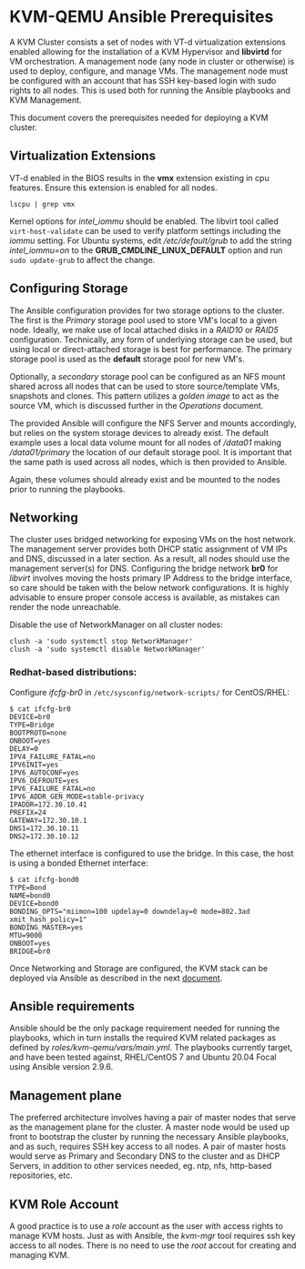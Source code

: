 KVM-QEMU Ansible Prerequisites
==============================


A KVM Cluster consists a set of nodes with VT-d virtualization extensions
enabled allowing for the installation of a KVM Hypervisor and **libvirtd** for
VM orchestration.  A management node (any node in cluster or otherwise) is used
to deploy, configure, and manage VMs.  The management node must be configured 
with an account that has SSH key-based login with sudo rights to all nodes.
This is used both for running the Ansible playbooks and KVM Management.

This document covers the prerequisites needed for deploying a KVM cluster.


## Virtualization Extensions
VT-d enabled in the BIOS results in the **vmx** extension existing in cpu 
features. Ensure this extension is enabled for all nodes.
```
lscpu | grep vmx
```

Kernel options for *intel_iommu* should be enabled. The libvirt tool called 
`virt-host-validate` can be used to verify platform settings including the 
*iommu* setting. For Ubuntu systems, edit */etc/default/grub* to add the string 
*intel_iommu=on* to the **GRUB_CMDLINE_LINUX_DEFAULT** option and run 
`sudo update-grub` to affect the change.


## Configuring Storage

  The Ansible configuration provides for two storage options to the cluster.
The first is the *Primary* storage pool used to store VM's local to a given
node. Ideally, we make use of local attached disks in a *RAID10* or *RAID5*
configuration. Technically, any form of underlying storage can be used, but 
using local or direct-attached storage is best for performance. The primary 
storage pool is used as the **default** storage pool for new VM's. 

  Optionally, a *secondary* storage pool can be configured as an NFS mount 
shared across all nodes that can be used to store source/template VMs, snapshots
and clones. This pattern utilizes a *golden image* to act as the source VM, 
which is discussed further in the *Operations* document.  

  The provided Ansible will configure the NFS Server and mounts accordingly,
but relies on the system storage devices to already exist. The default
example uses a local data volume mount for all nodes  of */data01* making
*/data01/primary* the location of our default storage pool. It is important
that the same path is used across all nodes, which is then provided to Ansible.

  Again, these volumes should already exist and be mounted to the nodes prior
to running the playbooks.


## Networking

The cluster uses bridged networking for exposing VMs on the host network. The 
management server provides both DHCP static assignment of VM IPs and DNS, 
discussed in a later section.  As a result, all nodes should use the management 
server(s) for DNS.  Configuring the bridge network **br0** for *libvirt* involves 
moving the hosts primary IP Address to the bridge interface, so care should be 
taken with the below network configurations. It is highly advisable to ensure 
proper console access is available, as mistakes can render the node unreachable.

Disable the use of NetworkManager on all cluster nodes:
```
clush -a 'sudo systemctl stop NetworkManager'
clush -a 'sudo systemctl disable NetworkManager'
```

### Redhat-based distributions:

Configure *ifcfg-br0* in `/etc/sysconfig/network-scripts/` for CentOS/RHEL:
```
$ cat ifcfg-br0
DEVICE=br0
TYPE=Bridge
BOOTPROTO=none
ONBOOT=yes
DELAY=0
IPV4_FAILURE_FATAL=no
IPV6INIT=yes
IPV6_AUTOCONF=yes
IPV6_DEFROUTE=yes
IPV6_FAILURE_FATAL=no
IPV6_ADDR_GEN_MODE=stable-privacy
IPADDR=172.30.10.41
PREFIX=24
GATEWAY=172.30.10.1
DNS1=172.30.10.11
DNS2=172.30.10.12
```

The ethernet interface is configured to use the bridge. In this case, the host 
is using a bonded Ethernet interface:
```
$ cat ifcfg-bond0
TYPE=Bond
NAME=bond0
DEVICE=bond0
BONDING_OPTS="miimon=100 updelay=0 downdelay=0 mode=802.3ad xmit_hash_policy=1"
BONDING_MASTER=yes
MTU=9000
ONBOOT=yes
BRIDGE=br0
```

Once Networking and Storage are configured, the KVM stack can be deployed
via Ansible as described in the next [document](02-kvm-ansible.md).


## Ansible requirements 

Ansible should be the only package requirement needed for running the 
playbooks, which in turn installs the required KVM related packages as 
defined by *roles/kvm-qemu/vars/main.yml*. The playbooks currently target, 
and have been tested against, RHEL/CentOS 7 and Ubuntu 20.04 Focal using 
Ansible version 2.9.6.


## Management plane

The preferred architecture involves having a pair of master nodes that 
serve as the management plane for the cluster. A master node would be 
used up front to bootstrap the cluster by running the necessary Ansible 
playbooks, and as such, requires SSH key access to all nodes. A pair of 
master hosts would serve as Primary and Secondary DNS to the cluster and 
as DHCP Servers, in addition to other services needed, eg. ntp, nfs,
http-based repositories, etc.


## KVM Role Account

A good practice is to use a *role* account as the user with access rights to 
manage KVM hosts. Just as with Ansible, the *kvm-mgr* tool requires ssh key 
access to all nodes. There is no need to use the *root* accout for creating 
and managing KVM.
